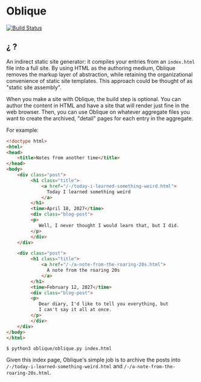 # Oblique

[![Build Status](https://img.shields.io/travis/nikolas/oblique/master.svg)](https://travis-ci.org/nikolas/oblique)

## ¿   ?

An indirect static site generator: it compiles your entries from an
`index.html` file into a full site. By using HTML as the authoring medium,
Oblique removes the markup layer of abstraction, while retaining the
organizational convenience of static site templates. This approach could
be thought of as "static site assembly".

When you make a site with Oblique, the build step is optional. You
can author the content in HTML and have a site that will render just
fine in the web browser. Then, you can use Oblique on whatever
aggregate files you want to create the archived, "detail" pages for
each entry in the aggregate.

For example:

```html
<!doctype html>
<html>
<head>
    <title>Notes from another time</title>
</head>
<body>
    <div class="post">
         <h1 class="title">
             <a href="/-/today-i-learned-something-weird.html">
               Today I learned something weird
             </a>
         </h1>
         <time>April 18, 2027</time>
         <div class="blog-post">
         <p>
            Well, I never thought I would learn that, but I did.
         </p>
         </div>
    </div>

    <div class="post">
         <h1 class="title">
             <a href="/-/a-note-from-the-roaring-20s.html">
               A note from the roaring 20s
             </a>
         </h1>
         <time>February 12, 2027</time>
         <div class="blog-post">
         <p>
            Dear diary, I'd like to tell you everything, but
            I can't say it all at once.
         </p>
         </div>
    </div>
</body>
</html>
```
    $ python3 oblique/oblique.py index.html

Given this index page, Oblique's simple job is to archive
the posts into `/-/today-i-learned-something-weird.html` and
`/-/a-note-from-the-roaring-20s.html`.
